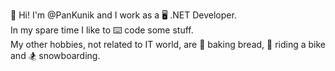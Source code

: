 👋 Hi! I'm @PanKunik and I work as a 🖥️ .NET Developer. \
In my spare time I like to ⌨️ code some stuff. \
My other hobbies, not related to IT world, are 🍞 baking bread, 🚴‍ riding a bike and 🏂 snowboarding.
